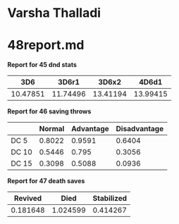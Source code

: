 # Varsha Thalladi
# 48report.md


**Report for 45 dnd stats**

| 3D6      | 3D6r1    | 3D6x2    | 4D6d1    |
| -------- | -------- | -------- | -------- |
| 10.47851 | 11.74496 | 13.41194 | 13.99415 |


**Report for 46 saving throws**

|       | Normal | Advantage | Disadvantage |
| ----- | ------ | --------- | ------------ |
| DC 5  | 0.8022 | 0.9591    | 0.6404       |
| DC 10 | 0.5446 | 0.795     | 0.3056       |
| DC 15 | 0.3098 | 0.5088    | 0.0936       |


**Report for 47 death saves** 

| Revived  | Died     | Stabilized |
| -------- | -------- | ---------- |
| 0.181648 | 1.024599 | 0.414267   |
